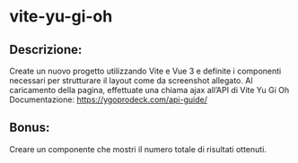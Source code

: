 # vite-yu-gi-oh



## Descrizione:

Create un nuovo progetto utilizzando Vite e Vue 3 e definite i componenti necessari per strutturare il layout come da screenshot allegato.
Al caricamento della pagina, effettuate una chiama ajax all’API di Vite Yu Gi Oh
Documentazione: https://ygoprodeck.com/api-guide/

## Bonus:

Creare un componente che mostri il numero totale di risultati ottenuti.
